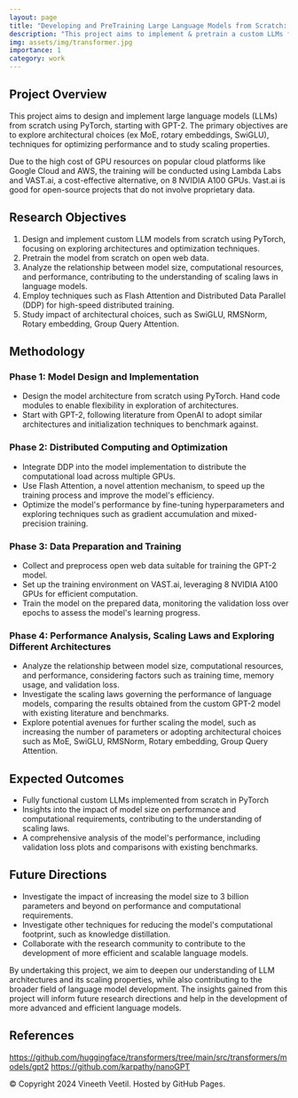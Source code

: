 ```yaml
---
layout: page
title: "Developing and PreTraining Large Language Models from Scratch: Scaling, Optimization, and Performance Analysis"
description: "This project aims to implement & pretrain a custom LLMs from scratch, starting with GPT-2"
img: assets/img/transformer.jpg
importance: 1
category: work
---
```




## Project Overview
This project aims to design and implement large language models (LLMs) from scratch using PyTorch, starting with GPT-2. The primary objectives are to explore architectural choices (ex MoE, rotary embeddings, SwiGLU), techniques for optimizing performance and to study scaling properties.

Due to the high cost of GPU resources on popular cloud platforms like Google Cloud and AWS, the training will be conducted using Lambda Labs and VAST.ai, a cost-effective alternative, on 8 NVIDIA A100 GPUs. Vast.ai is good for open-source projects that do not involve proprietary data.


## Research Objectives
1. Design and implement custom LLM models from scratch using PyTorch, focusing on exploring architectures and optimization techniques.
2. Pretrain the model from scratch on open web data. 
3. Analyze the relationship between model size, computational resources, and performance, contributing to the understanding of scaling laws in language models.
4. Employ techniques such as Flash Attention and Distributed Data Parallel (DDP) for high-speed distributed training.
5. Study impact of architectural choices, such as SwiGLU, RMSNorm, Rotary embedding, Group Query Attention. 


## Methodology
### Phase 1: Model Design and Implementation
- Design the model architecture from scratch using PyTorch. Hand code  modules to enable flexibility in exploration of architectures. 
- Start with GPT-2, following literature from OpenAI to adopt similar architectures and initialization techniques to benchmark against.

### Phase 2: Distributed Computing and Optimization
- Integrate DDP into the model implementation to distribute the computational load across multiple GPUs.
- Use Flash Attention, a novel attention mechanism, to speed up the training process and improve the model's efficiency.
- Optimize the model's performance by fine-tuning hyperparameters and exploring techniques such as gradient accumulation and mixed-precision training.

### Phase 3: Data Preparation and Training
- Collect and preprocess open web data suitable for training the GPT-2 model.
- Set up the training environment on VAST.ai, leveraging 8 NVIDIA A100 GPUs for efficient computation.
- Train the model on the prepared data, monitoring the validation loss over epochs to assess the model's learning progress.

### Phase 4: Performance Analysis, Scaling Laws and Exploring Different Architectures
- Analyze the relationship between model size, computational resources, and performance, considering factors such as training time, memory usage, and validation loss.
- Investigate the scaling laws governing the performance of language models, comparing the results obtained from the custom GPT-2 model with existing literature and benchmarks.
- Explore potential avenues for further scaling the model, such as increasing the number of parameters or adopting architectural choices such as MoE, SwiGLU, RMSNorm, Rotary embedding, Group Query Attention. 

## Expected Outcomes
- Fully functional custom LLMs implemented from scratch in PyTorch
- Insights into the impact of model size on performance and computational requirements, contributing to the understanding of scaling laws.
- A comprehensive analysis of the model's performance, including validation loss plots and comparisons with existing benchmarks.

## Future Directions
- Investigate the impact of increasing the model size to 3 billion parameters and beyond on performance and computational requirements.
- Investigate other techniques for reducing the model's computational footprint, such as knowledge distillation.
- Collaborate with the research community to contribute to the development of more efficient and scalable language models.


By undertaking this project, we aim to deepen our understanding of LLM architectures and its scaling properties, while also contributing to the broader field of language model development. The insights gained from this project will inform future research directions and help in the development of more advanced and efficient language models.


## References
https://github.com/huggingface/transformers/tree/main/src/transformers/models/gpt2
https://github.com/karpathy/nanoGPT



© Copyright 2024 Vineeth Veetil. Hosted by GitHub Pages.